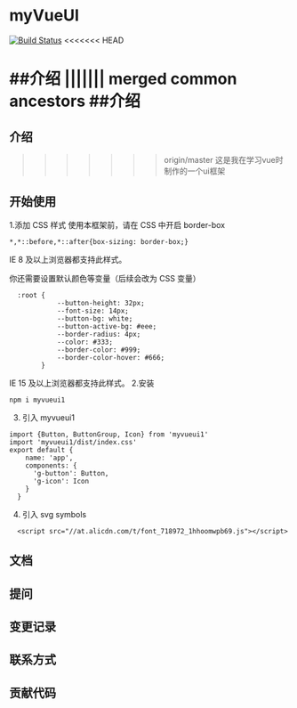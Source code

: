 # myVueUI
[![Build Status](https://travis-ci.org/findpikachu/myVueUI.svg?branch=master)](https://travis-ci.org/findpikachu/myVueUI)
<<<<<<< HEAD

##介绍
||||||| merged common ancestors
##介绍
=======

## 介绍
>>>>>>> origin/master
这是我在学习vue时制作的一个ui框架

## 开始使用
1.添加 CSS 样式
使用本框架前，请在 CSS 中开启 border-box
```
*,*::before,*::after{box-sizing: border-box;}
```
IE 8 及以上浏览器都支持此样式。

你还需要设置默认颜色等变量（后续会改为 CSS 变量）
```
  :root {
            --button-height: 32px;
            --font-size: 14px;
            --button-bg: white;
            --button-active-bg: #eee;
            --border-radius: 4px;
            --color: #333;
            --border-color: #999;
            --border-color-hover: #666;
        }
```
IE 15 及以上浏览器都支持此样式。
2.安装
```
npm i myvueui1
```
3. 引入 myvueui1
```
import {Button, ButtonGroup, Icon} from 'myvueui1'
import 'myvueui1/dist/index.css'
export default {
    name: 'app',
    components: {
      'g-button': Button,
      'g-icon': Icon
    }
  }
```
4. 引入 svg symbols
```
  <script src="//at.alicdn.com/t/font_718972_1hhoomwpb69.js"></script>
```

## 文档
## 提问
## 变更记录
## 联系方式
## 贡献代码



